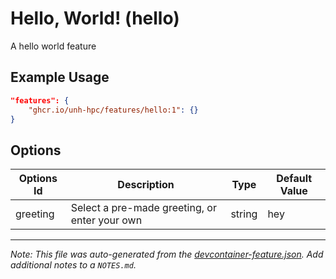 
# Hello, World! (hello)

A hello world feature

## Example Usage

```json
"features": {
    "ghcr.io/unh-hpc/features/hello:1": {}
}
```

## Options

| Options Id | Description | Type | Default Value |
|-----|-----|-----|-----|
| greeting | Select a pre-made greeting, or enter your own | string | hey |



---

_Note: This file was auto-generated from the [devcontainer-feature.json](https://github.com/unh-hpc/features/blob/main/src/hello/devcontainer-feature.json).  Add additional notes to a `NOTES.md`._
